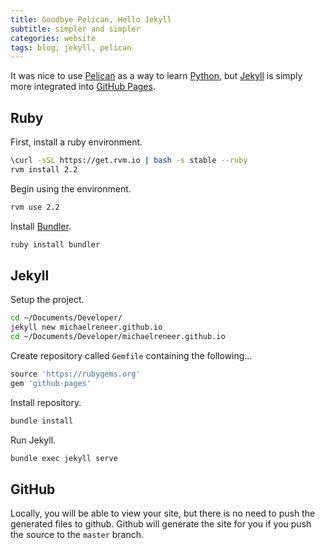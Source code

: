 ```yaml
---
title: Goodbye Pelican, Hello Jekyll
subtitle: simpler and simpler
categories: website
tags: blog, jekyll, pelican
---
```


It was nice to use [Pelican][] as a way to learn [Python][], but [Jekyll][] is
simply more integrated into [GitHub Pages][].

## Ruby

First, install a ruby environment.

```bash
\curl -sSL https://get.rvm.io | bash -s stable --ruby
rvm install 2.2
```

Begin using the environment.

```bash
rvm use 2.2
```

Install [Bundler][].

```bash
ruby install bundler
```

## Jekyll

Setup the project.

```bash
cd ~/Documents/Developer/
jekyll new michaelreneer.github.io
cd ~/Documents/Developer/michaelreneer.github.io
```

Create repository called `Gemfile` containing the following...

``` ruby
source 'https://rubygems.org'
gem 'github-pages'
```

Install repository.

```bash
bundle install
```

Run Jekyll.

```bash
bundle exec jekyll serve
```

## GitHub

Locally, you will be able to view your site, but there is no need to push the
generated files to github. Github will generate the site for you if you push
the source to the `master` branch.

[github pages]: http://pages.github.com "GitHub Pages"
[bundler]: http:// "Bundler"
[jekyll]: http://jekyllrb.com "Jekyll"
[pelican]: http://github.com/getpelican/pelican "Pelican"
[python]: http://www.python.org "Python"
